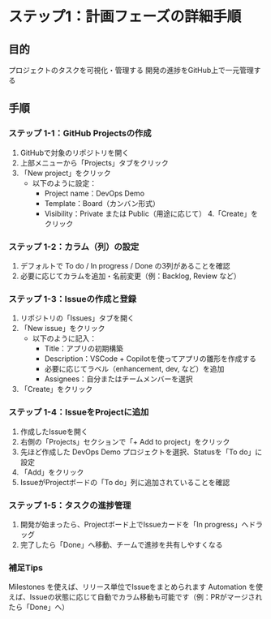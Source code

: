 # ステップ1：計画フェーズの詳細手順

## 目的
プロジェクトのタスクを可視化・管理する
開発の進捗をGitHub上で一元管理する

## 手順

### ステップ 1-1：GitHub Projectsの作成
1. GitHubで対象のリポジトリを開く
2. 上部メニューから「Projects」タブをクリック
3. 「New project」をクリック
   - 以下のように設定：
     - Project name：DevOps Demo
     - Template：Board（カンバン形式）
     - Visibility：Private または Public（用途に応じて）
4.「Create」をクリック

### ステップ 1-2：カラム（列）の設定
1. デフォルトで To do / In progress / Done の3列があることを確認
2. 必要に応じてカラムを追加・名前変更（例：Backlog, Review など）

### ステップ 1-3：Issueの作成と登録
1. リポジトリの「Issues」タブを開く
2. 「New issue」をクリック
    - 以下のように記入：
        - Title：アプリの初期構築
        - Description：VSCode + Copilotを使ってアプリの雛形を作成する
        - 必要に応じてラベル（enhancement, dev, など）を追加
        - Assignees：自分またはチームメンバーを選択
3. 「Create」をクリック

### ステップ 1-4：IssueをProjectに追加
1. 作成したIssueを開く
2. 右側の「Projects」セクションで「+ Add to project」をクリック
3. 先ほど作成した DevOps Demo プロジェクトを選択、Statusを「To do」に設定
4. 「Add」をクリック
5. IssueがProjectボードの「To do」列に追加されていることを確認
   
### ステップ 1-5：タスクの進捗管理
1. 開発が始まったら、Projectボード上でIssueカードを「In progress」へドラッグ
2. 完了したら「Done」へ移動、チームで進捗を共有しやすくなる

### 補足Tips
Milestones を使えば、リリース単位でIssueをまとめられます
Automation を使えば、Issueの状態に応じて自動でカラム移動も可能です（例：PRがマージされたら「Done」へ）